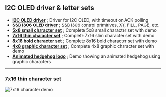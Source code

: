 ## I2C OLED driver & letter sets ##

- [****I2C OLED driver****](RP2040-hw-i2c-3POL.f) ; Driver for I2C OLED, with timeout on ACK polling
- [****SSD1306 OLED driver****](ssd1306-setup-(128x64)-a.f) ; SSD1306 control primitives, XY, FILL, PAGE, etc.
- [****5x8 small character set****](ssd1306-small-chars.f) ; Complete 5x8 small character set with demo
- [****7x16 thin character set****](ssd1306-thin-chars.f) ; Complete 7x16 slim character set with demo
- [****8x16 bold character set****](ssd1306-bigbold-chars.f) ; Complete 8x16 bold character set with demo
- [****4x8 graphic character set****](ssd1306-graphic-chars.f) ; Complete 4x8 graphic character set with demo
- [****Animated hedgehog logo****](ssd1306-hedgehog.f) ; Demo showing an animated hedgehog using graphic characters

***
### 7x16 thin character set ###
![7x16 character demo](https://github.com/WillemOuwerkerk/noForth-T-hardware-examples-RP2040/assets/11397265/242bb34f-d331-4b6f-aa0d-2cd84cea3b02)

